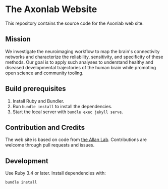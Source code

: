 # The Axonlab Website

This repository contains the source code for the Axonlab web site.

## Mission

We investigate the neuroimaging workflow to map the brain's connectivity networks and characterize the reliability, sensitivity, and specificity of these methods. Our goal is to apply such analyses to understand healthy and diseased developmental trajectories of the human brain while promoting open science and community tooling.

## Build prerequisites

1. Install Ruby and Bundler.
2. Run `bundle install` to install the dependencies.
3. Start the local server with `bundle exec jekyll serve`.

## Contribution and Credits

The web site is based on code from [the Allan Lab](https://github.com/mpa139/allanlab). Contributions are welcome through pull requests and issues.


## Development

Use Ruby 3.4 or later. Install dependencies with:

```bash
bundle install
```
